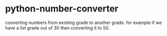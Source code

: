 # python-number-converter
converting numbers from existing grade to another grade. for example if we have a list grade out of 30 then converting it to 50.
